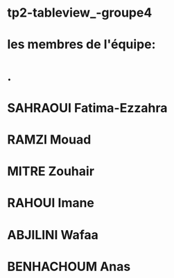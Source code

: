 # tp2-tableview_-groupe4
# les membres de l'équipe:
# .
#
#
# SAHRAOUI Fatima-Ezzahra
# RAMZI Mouad 
# MITRE Zouhair 
# RAHOUI Imane
# ABJILINI Wafaa
# BENHACHOUM Anas
